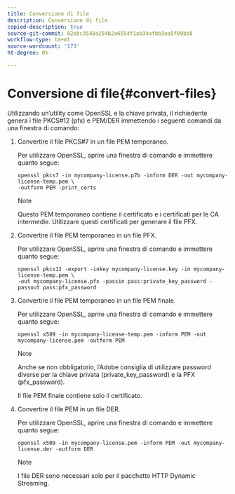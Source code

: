 ```yaml
---
title: Conversione di file
description: Conversione di file
copied-description: true
source-git-commit: 02ebc3548a254b2a6554f1ab34afbb3ea5f09bb8
workflow-type: tm+mt
source-wordcount: '173'
ht-degree: 0%

---
```


# Conversione di file{#convert-files}

Utilizzando un’utility come OpenSSL e la chiave privata, il richiedente genera i file PKCS#12 (pfx) e PEM/DER immettendo i seguenti comandi da una finestra di comando:

1. Convertire il file PKCS#7 in un file PEM temporaneo.

   Per utilizzare OpenSSL, aprire una finestra di comando e immettere quanto segue:

   ```
   openssl pkcs7 -in mycompany-license.p7b -inform DER -out mycompany-license-temp.pem \ 
   -outform PEM -print_certs 
   ```

   >[!NOTE]
   >
   >Questo PEM temporaneo contiene il certificato e i certificati per le CA intermedie. Utilizzare questi certificati per generare il file PFX.

1. Convertire il file PEM temporaneo in un file PFX.

   Per utilizzare OpenSSL, aprire una finestra di comando e immettere quanto segue:

   ```
   openssl pkcs12 -export -inkey mycompany-license.key -in mycompany-license-temp.pem \ 
   -out mycompany-license.pfx -passin pass:private_key_password -passout pass:pfx_password 
   ```

1. Convertire il file PEM temporaneo in un file PEM finale.

   Per utilizzare OpenSSL, aprire una finestra di comando e immettere quanto segue:

   ```
   openssl x509 -in mycompany-license-temp.pem -inform PEM -out mycompany-license.pem -outform PEM 
   ```

   >[!NOTE]
   >
   >Anche se non obbligatorio, l’Adobe consiglia di utilizzare password diverse per la chiave privata (private_key_password) e la PFX (pfx_password).

   Il file PEM finale contiene solo il certificato.

1. Convertire il file PEM in un file DER.

   Per utilizzare OpenSSL, aprire una finestra di comando e immettere quanto segue:

   ```
   openssl x509 -in mycompany-license.pem -inform PEM -out mycompany-license.der -outform DER 
   ```

   >[!NOTE]
   >
   >I file DER sono necessari solo per il pacchetto HTTP Dynamic Streaming.
